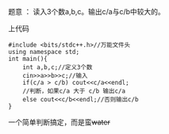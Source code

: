 题意 ： 读入3个数a,b,c。输出c/a与c/b中较大的。

上代码

```
#include <bits/stdc++.h>//万能文件头
using namespace std;
int main(){
    int a,b,c;//定义3个数
    cin>>a>>b>>c;//输入
    if(c/a > c/b) cout<<c/a<<endl;
    //判断，如果c/a 大于 c/b 输出c/a
    else cout<<c/b<<endl;//否则输出c/b
}
```

一个简单判断搞定，而是蛮~~water~~